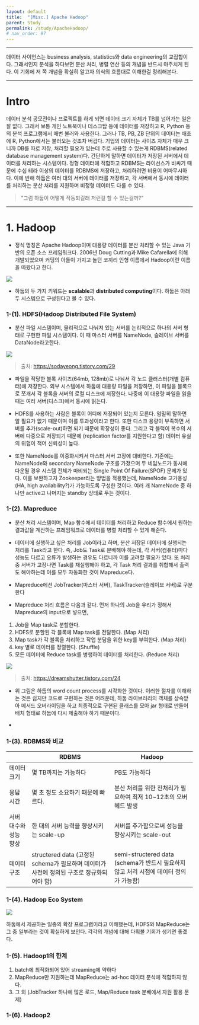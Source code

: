 ```yaml
---
layout: default
title:  "[Misc.] Apache Hadoop"
parent: Study
permalink: /study/ApacheHadoop/
# nav_order: 97
---
```


***

데이터 사이언스는 business analysis, statistics와 data engineering의 교집합이다. 그래서인지 분석을 하다보면 분산 처리, 병렬 연산 등의 개념을 반드시 마주치게 된다. 이 기회에 저 쪽 개념을 확실히 알고자 의식의 흐름대로 이해한걸 정리해본다.

***

# Intro

데이터 분석 공모전이나 프로젝트를 하게 되면 데이터 크기 자체가 TB를 넘어가는 일은 잘 없다. 그래서 보통 개인 노트북이나 데스크탑 등에 데이터를 저장하고 R, Python 등의 분석 프로그램에서 매번 불러와 사용한다. 그러나 TB, PB, ZB 단위의 데이터는 애초에 R, Python에서는 불러오는 것조차 버겁다. 기업의 데이터는 사이즈 자체가 매우 크니까 DB를 따로 저장, 처리할 필요가 있는데 주로 사용할 수 있는게 RDBMS(related database management system)다. 간단하게 말하면 데이터가 저장된 서버에서 데이터를 처리하는 시스템이다. 정형 데이터에 적합하고 RDBMS는 라이선스가 비싸기 때문에 수십 테라 이상의 데이터를 RDBMS에 저장하고, 처리하려면 비용이 어마무시하다. 이에 반해 하둡은 여러 대의 서버에 데이터를 저장하고, 각 서버에서 동시에 데이터를 처리하는 분산 처리를 지원하며 비정형 데이터도 다룰 수 있다. 

> "그럼 하둡이 어떻게 작동되길래 저런걸 할 수 있는걸까?"

***

# 1. Hadoop

* 정식 명칭은 Apache Hadoop이며 대용량 데이터를 분산 처리할 수 있는 Java 기반의 오픈 소스 프레임워크다. 2006년 Doug Cutting과 Mike Cafarella에 의해 개발되었으며 커딩의 아들이 가지고 놀던 코끼리 인형 이름에서 Hadoop이란 이름을 따왔다고 한다.

![](https://s-seo.github.io/assets/images/post_spark_1.PNG) 

* 하둡의 두 가지 키워드는 **scalable**과 **distributed computing**이다. 하둡은 아래 두 시스템으로 구성된다고 볼 수 있다.

### 1-(1). HDFS(Hadoop Distributed File System)

* 분산 파일 시스템이며, 물리적으로 나눠져 있는 서버를 논리적으로 하나의 서버 형태로 구현한 파일 시스템이다. 이 때 마스터 서버를 NameNode, 슬레이브 서버를 DataNode라고한다.  

![](https://s-seo.github.io/assets/images/post_spark_3.PNG) 
> 출처: <https://sodayeong.tistory.com/29>

* 파일을 적당한 블록 사이즈(64mb, 128mb)로 나눠서 각 노드 클러스터(개별 컴퓨터)에 저장한다. 외부 시스템에서 하둡에 대용량 파일을 저장하면, 이 파일을 블록으로 쪼개서 각 블록을 서버의 로컬 디스크에 저장한다. 나중에 이 대용량 파일을 읽을 때는 여러 서버(디스크)에서 동시에 읽는다. 

* HDFS를 사용하는 사람은 블록이 어디에 저장되어 있는지 모른다. 엄밀히 말하면 알 필요가 없기 때문이며 이를 투과성이라고 한다. 또한 디스크 용량이 부족하면 서버를 추가(scale-out)하면 되기 때문에 확장성이 좋다. 그리고 각 블럭이 복수의 서버에 다중으로 저장되기 때문에 (replication factor를 지원한다고 함) 데이터 유실의 위험이 적어 신뢰성이 높다. 

* 또한 NameNode를 이중화시켜서 마스터 서버 고장에 대비한다. 기존에는 NameNode와 secondary NameNode 구조를 가졌으며 두 네임노드가 동시에 다운될 경우 시스템 전체가 마비되는 Single Point Of Failure(SPOF) 문제가 있다. 이를 보완하고자 Zookeeper라는 방법을 적용했는데, NameNode 고가용성(HA, high availability?)가 가능하도록 구성한 것이다. 여러 개 NameNode 중 하나만 active고 나머지는 standby 상태로 두는 것이다.





### 1-(2). Mapreduce

* 분산 처리 시스템이며, Map 함수에서 데이터를 처리하고 Reduce 함수에서 원하는 결과값을 계산하는 프레임워크로 데이터를 병렬 처리할 수 있게 해준다. 

* 데이터에 실행하고 싶은 처리를 Job이라고 하며, 분산 저장된 데이터에 실행되는 처리를 Task라고 한다. 즉, Job도 Task로 분배해야 하는데, 각 서버(컴퓨터)마다 성능도 다르고 오류가 발생하는 경우도 다르니까 이를 고려할 필요가 있다. 또 처리 중 서버가 고장나면 Task를 재실행해야 하고, 각 Task 처리 결과를 취합해서 출력도 해야하는데 이를 모두 자동화한 것이 Mapreduce다.

* Mapreduce에선 JobTracker(마스터 서버), TaskTracker(슬레이브 서버)로 구분한다

* Mapreduce 처리 흐름은 다음과 같다. 먼저 하나의 Job을 우리가 정해서 Mapreduce의 input으로 넣으면,

1. Job을 Map task로 분할한다.
2. HDFS로 분할된 각 블록에 Map task를 전달한다. (Map 처리)
3. Map task가 각 블록을 처리하고 작업 분담을 위한 key를 부여한다. (Map 처리)
4. key 별로 데이터를 정렬한다. (Shuffle)
5. 모든 데이터에 Reduce task를 병행하여 데이터를 처리한다. (Reduce 처리)

![](https://s-seo.github.io/assets/images/post_spark_5.PNG) 
> 출처: <https://dreamshutter.tistory.com/24>

* 위 그림은 하둡의 word count process를 시각화한 것이다. 이러한 절차를 이해하는 것은 쉽지만 코드로 구현하는 것은 어려운데, 하둡 라이브러리의 객체를 상속받아 메서드 오버라이딩을 하고 최종적으로 구현된 클래스를 모아 jar 형태로 만들어 배치 형태로 하둡에 다시 제출해야 하기 때문이다. 

* 

### 1-(3). RDBMS와 비교

|  | RDBMS | Hadoop |
|-|-|-|
| 데이터 크기 | 몇 TB까지는 가능하다 | PB도 가능하다 |
| 응답 시간 | 몇 초 정도 소요하기 때문에 빠르다.  | 분산 처리를 위한 전처리가 필요하여 최저 10~12초의 오버헤드 발생 |
| 서버 대수와 성능 향상 | 한 대의 서버 능력을 향상시키는 scale-up | 서버를 추가함으로써 성능을 향상시키는 scale-out |
| 데이터 구조 | structered data (고정된 schema가 필요하며 데이터가 사전에 정의된 구조로 정규화되어야 함)  | semi-structered data (schema가 반드시 필요하지 않고 처리 시점에 데이터 정의가 가능함) |



### 1-(4). Hadoop Eco System

![](https://s-seo.github.io/assets/images/post_spark_2.PNG) 

하둡에서 제공하는 일종의 확장 프로그램이라고 이해했는데, HDFS와 MapReduce는 그 중 일부라는 것이 확실하게 보인다. 각각의 개념에 대해 다뤄볼 기회가 생기면 좋겠다.




### 1-(5). Hadoop1의 한계

1. batch에 최적화되어 있어 streaming에 약하다
2. MapReduce만 지원하는데 MapReduce는 ad-hoc 데이터 분석에 적합하지 않다. 
3. 그 외 (JobTracker 하나에 많은 로드, Map/Reduce task 분배에서 자원 활용 문제)


### 1-(6). Hadoop2








